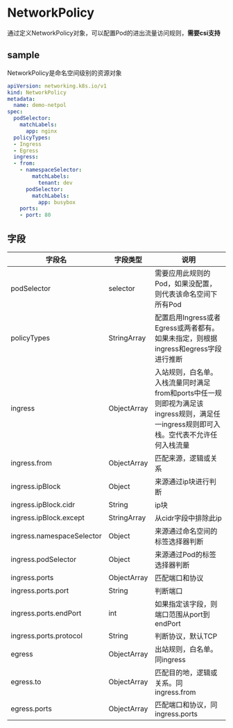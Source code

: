 # NetworkPolicy
通过定义NetworkPolicy对象，可以配置Pod的进出流量访问规则，**需要csi支持**

## sample
NetworkPolicy是命名空间级别的资源对象
```yaml
apiVersion: networking.k8s.io/v1
kind: NetworkPolicy
metadata:
  name: demo-netpol
spec:
  podSelector:
    matchLabels:
      app: nginx
  policyTypes:
  - Ingress
  - Egress
  ingress:
  - from:
    - namespaceSelector:
        matchLabels:
          tenant: dev
      podSelector:
        matchLabels:
          app: busybox
    ports:
    - port: 80
```

## 字段
| 字段名                    | 字段类型    | 说明                                                                                                                                  |
| ------------------------- | ----------- | ------------------------------------------------------------------------------------------------------------------------------------- |
| podSelector               | selector    | 需要应用此规则的Pod，如果没配置，则代表该命名空间下所有Pod                                                                            |
| policyTypes               | StringArray | 配置启用Ingress或者Egress或两者都有。如果未指定，则根据ingress和egress字段进行推断                                                    |
| ingress                   | ObjectArray | 入站规则，白名单。入栈流量同时满足from和ports中任一规则即视为满足该ingress规则，满足任一ingress规则即可入栈。空代表不允许任何入栈流量 |
| ingress.from              | ObjectArray | 匹配来源，逻辑或关系                                                                                                                  |
| ingress.ipBlock           | Object      | 来源通过ip块进行判断                                                                                                                  |
| ingress.ipBlock.cidr      | String      | ip块                                                                                                                                  |
| ingress.ipBlock.except    | StringArray | 从cidr字段中排除此ip                                                                                                                  |
| ingress.namespaceSelector | Object      | 来源通过命名空间的标签选择器判断                                                                                                      |
| ingress.podSelector       | Object      | 来源通过Pod的标签选择器判断                                                                                                           |
| ingress.ports             | ObjectArray | 匹配端口和协议                                                                                                                        |
| ingress.ports.port        | String      | 判断端口                                                                                                                              |
| ingress.ports.endPort     | int         | 如果指定该字段，则端口范围从port到endPort                                                                                             |
| ingress.ports.protocol    | String      | 判断协议，默认TCP                                                                                                                     |
| egress                    | ObjectArray | 出站规则，白名单。同ingress                                                              |
| egress.to                 | ObjectArray | 匹配目的地，逻辑或关系。同ingress.from                                                                                                |
| egress.ports              | ObjectArray | 匹配端口和协议，同ingress.ports                                                                                                       |